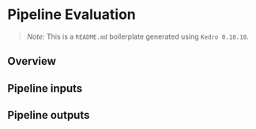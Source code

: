 # Pipeline Evaluation

> *Note:* This is a `README.md` boilerplate generated using `Kedro 0.18.10`.

## Overview

<!---
Please describe your modular pipeline here.
-->

## Pipeline inputs

<!---
The list of pipeline inputs.
-->

## Pipeline outputs

<!---
The list of pipeline outputs.
-->
